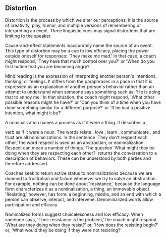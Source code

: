 ## Distortion

Distortion is the process by which we alter our perceptions; it is the source of creativity, play, humor, and multiple versions of remembering or interpreting an event. Three linguistic cues may signal distortions that are limiting to the speaker.

Cause-and-effect statements inaccurately name the source of an event. This type of distortion may be a cue to low efficacy, placing the power outside oneself for responses: 'They make me mad.' In that case, a coach might respond, 'They have that much control over you?' or 'When do you first notice that you are becoming angry?'

Mind reading is the expression of interpreting another person's intentions, thinking, or feelings. It differs from the paraphrases in a pace in that it is expressed as an explanation of another person's behavior rather than an attempt to understand when someone says something such as: 'He is doing that to annoy me.' In that situation, the coach might respond, 'What other possible reasons might he have?' or 'Can you think of a time when you have done something similar for a different purpose?' or 'If he had a positive intention, what might it be?'

A nominalization names a process as if it were a thing. It describes a

verb as if it were a noun. The words relate , love , learn , communicate , and trust are all nominalizations. In the sentence 'They don't respect each other,' the word respect is used as an abstraction, or nominalization. Respect can mean a number of things. The question 'What might they be doing when they are respecting each other?' returns the conversation to a description of behaviors. These can be understood by both parties and therefore addressed.

Coaches seek to return active status to nominalizations because we are doomed to frustration and failure whenever we try to solve an abstraction. For example, nothing can be done about 'resistance,' because the language form characterizes it as a nominalization, a thing, an immovable object. 'Resisting,' however, has form: a beginning, middle, and an end with which a person can observe, interact, and intervene. Denominalized words allow participation and efficacy.

Nominalized forms suggest choicelessness and low efficacy. When someone says, 'Their resistance is the problem,' the coach might respond, 'What are they doing when they resist?' or, 'How does the resisting begin?' or, 'What would they be doing if they were not resisting?'